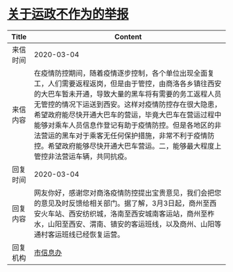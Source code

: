 # <a href="http://www.shangluo.gov.cn/zmhd/ldxxxx.jsp?urltype=leadermail.LeaderMailContentUrl&wbtreeid=1112&leadermailid=5716">关于运政不作为的举报</a>
| Title |                                                                                                               Content                                                                                                                |
|:-----:|--------------------------------------------------------------------------------------------------------------------------------------------------------------------------------------------------------------------------------------|
| 来信时间  | 2020-03-04                                                                                                                                                                                                                           |
| 来信内容  | 在疫情防控期间，随着疫情逐步控制，各个单位出现全面复工，人们需要返程返岗，但是由于管控，由商洛各乡镇往西安的大巴车暂未开通，导致大量的黑车将有需要的务工返程人员无管控的情况下运送到西安。这样对疫情防控存在很大隐患，希望政府能尽快开通大巴车的营运，毕竟大巴车在营运过程中能够对乘车人员信息作登记有助于疫情防控。但是各地区的非法营运的黑车对于乘客无任何保护措施，非常不利于疫情防控。希望政府能够尽快开通大巴车营运。二，能够最大程度上管控非法营运车辆，共同抗疫。 |
| 回复时间  | 2020-03-04                                                                                                                                                                                                                           |
| 回复内容  | 网友你好，感谢您对商洛疫情防控提出宝贵意见，我们会把您的意见及时反馈给相关部门。据了解，3月3日起，商州至西安火车站、西安纺织城，洛南至西安城南客运站，商州至柞水，山阳至西安、渭南、镇安的客运班线，以及商州、山阳等通村客运班线已经恢复运营。                                                                                                             |
| 回复机构  | <a href="../../categories/agencies/市信息办.md">市信息办</a>                                                                                                                                                                                   |